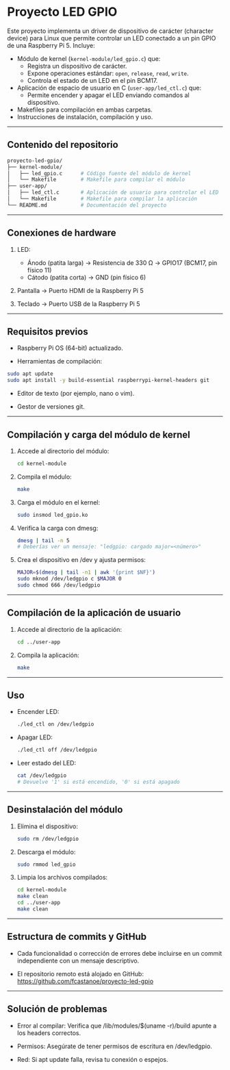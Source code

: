 # Proyecto LED GPIO

Este proyecto implementa un driver de dispositivo de carácter (character device) para Linux que permite controlar un LED conectado a un pin GPIO de una Raspberry Pi 5. Incluye:

- Módulo de kernel (`kernel-module/led_gpio.c`) que:
  - Registra un dispositivo de carácter.
  - Expone operaciones estándar: `open`, `release`, `read`, `write`.
  - Controla el estado de un LED en el pin BCM17.
- Aplicación de espacio de usuario en C (`user-app/led_ctl.c`) que:
  - Permite encender y apagar el LED enviando comandos al dispositivo.
- Makefiles para compilación en ambas carpetas.
- Instrucciones de instalación, compilación y uso.

---

## Contenido del repositorio

```bash
proyecto-led-gpio/
├── kernel-module/
│   ├── led_gpio.c      # Código fuente del módulo de kernel
│   └── Makefile        # Makefile para compilar el módulo
├── user-app/
│   ├── led_ctl.c       # Aplicación de usuario para controlar el LED
│   └── Makefile        # Makefile para compilar la aplicación
└── README.md           # Documentación del proyecto
```
---
## Conexiones de hardware

1. LED:

   - Ánodo (patita larga) → Resistencia de 330 Ω → GPIO17 (BCM17, pin físico 11)
   - Cátodo (patita corta) → GND (pin físico 6)

2. Pantalla → Puerto HDMI de la Raspberry Pi 5

3. Teclado → Puerto USB de la Raspberry Pi 5

---

## Requisitos previos

- Raspberry Pi OS (64-bit) actualizado.

- Herramientas de compilación:

```bash
sudo apt update
sudo apt install -y build-essential raspberrypi-kernel-headers git
```
- Editor de texto (por ejemplo, nano o vim).

- Gestor de versiones git.

---

## Compilación y carga del módulo de kernel

1. Accede al directorio del módulo:

   ```bash
   cd kernel-module
   ```

2. Compila el módulo:

   ```bash
   make
   ```
   
3. Carga el módulo en el kernel:

   ```bash
   sudo insmod led_gpio.ko
   ```

4. Verifica la carga con dmesg:

   ```bash
   dmesg | tail -n 5
   # Deberías ver un mensaje: "ledgpio: cargado major=<número>"
   ```

5. Crea el dispositivo en /dev y ajusta permisos:

   ```bash
   MAJOR=$(dmesg | tail -n1 | awk '{print $NF}')
   sudo mknod /dev/ledgpio c $MAJOR 0
   sudo chmod 666 /dev/ledgpio
   ```
---

## Compilación de la aplicación de usuario
1. Accede al directorio de la aplicación:
   
   ```bash
   cd ../user-app
   ```
2. Compila la aplicación:
   ```bash
   make
   ```
---

## Uso

- Encender LED:
  
  ```bash
  ./led_ctl on /dev/ledgpio
  ```
  
- Apagar LED:
  
  ```bash
  ./led_ctl off /dev/ledgpio
  ```
- Leer estado del LED:

  ```bash
  cat /dev/ledgpio
  # Devuelve '1' si está encendido, '0' si está apagado
  ```

---

## Desinstalación del módulo

1. Elimina el dispositivo:

   ```bash
   sudo rm /dev/ledgpio
   ```
   
2. Descarga el módulo:

   ```bash
   sudo rmmod led_gpio
   ```
   
3. Limpia los archivos compilados:

   ```bash
   cd kernel-module
   make clean
   cd ../user-app
   make clean
   ```
---

## Estructura de commits y GitHub

- Cada funcionalidad o corrección de errores debe incluirse en un commit independiente con un mensaje descriptivo.

- El repositorio remoto está alojado en GitHub: https://github.com/fcastanoe/proyecto-led-gpio

---

## Solución de problemas

- Error al compilar: Verifica que /lib/modules/$(uname -r)/build apunte a los headers correctos.

- Permisos: Asegúrate de tener permisos de escritura en /dev/ledgpio.

- Red: Si apt update falla, revisa tu conexión o espejos.
  
